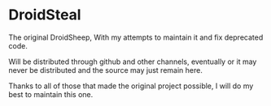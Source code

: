DroidSteal
==========

The original DroidSheep, With my attempts to maintain it and fix deprecated code.

Will be distributed through github and other channels, eventually or it may never be distributed and the source may just remain here.

Thanks to all of those that made the original project possible, I will do my best to maintain this one.


